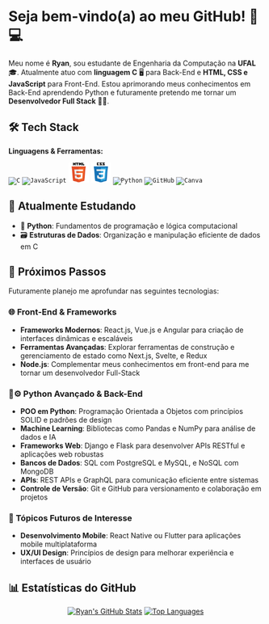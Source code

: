 # Seja bem-vindo(a) ao meu GitHub! 👋💻

Meu nome é **Ryan**, sou estudante de Engenharia da Computação na **UFAL** 🎓. Atualmente atuo com **linguagem C** 🖥️ para Back-End e **HTML, CSS e JavaScript** para Front-End. Estou aprimorando meus conhecimentos em Back-End aprendendo Python e futuramente pretendo me tornar um **Desenvolvedor Full Stack** 👨‍💻.

## 🛠️ Tech Stack

**Linguagens & Ferramentas:**

<code><img height="40" src="https://raw.githubusercontent.com/jmnote/z-icons/master/svg/c.svg" alt="C" title="Linguagem C"/></code>
<code><img height="40" src="https://raw.githubusercontent.com/jmnote/z-icons/master/svg/javascript.svg" alt="JavaScript" title="JavaScript"/></code>
<code><img height="40" src="https://raw.githubusercontent.com/devicons/devicon/master/icons/html5/html5-original-wordmark.svg" alt="HTML5" title="HTML5"/></code>
<code><img height="40" src="https://raw.githubusercontent.com/devicons/devicon/master/icons/css3/css3-original-wordmark.svg" alt="CSS3" title="CSS3"/></code>
<code><img height="40" src="https://raw.githubusercontent.com/jmnote/z-icons/master/svg/python.svg" alt="Python" title="Python"/></code>
<code><img height="40" src="https://cdn.simpleicons.org/github/181717" alt="GitHub" title="GitHub"/></code>
<code><img height="40" src="https://cdn.simpleicons.org/canva/00C4CC" alt="Canva" title="Canva"/></code>

## 📌 Atualmente Estudando

- 🐍 **Python**: Fundamentos de programação e lógica computacional
- 🗃️ **Estruturas de Dados**: Organização e manipulação eficiente de dados em C

## 🚀 Próximos Passos

Futuramente planejo me aprofundar nas seguintes tecnologias:

### 🌐 Front-End & Frameworks
- **Frameworks Modernos**: React.js, Vue.js e Angular para criação de interfaces dinâmicas e escaláveis
- **Ferramentas Avançadas**: Explorar ferramentas de construção e gerenciamento de estado como Next.js, Svelte, e Redux
- **Node.js**: Complementar meus conhecimentos em front-end para me tornar um desenvolvedor Full-Stack

### 🐍⚙️ Python Avançado & Back-End
- **POO em Python**: Programação Orientada a Objetos com princípios SOLID e padrões de design
- **Machine Learning**: Bibliotecas como Pandas e NumPy para análise de dados e IA
- **Frameworks Web**: Django e Flask para desenvolver APIs RESTful e aplicações web robustas
- **Bancos de Dados**: SQL com PostgreSQL e MySQL, e NoSQL com MongoDB
- **APIs**: REST APIs e GraphQL para comunicação eficiente entre sistemas
- **Controle de Versão**: Git e GitHub para versionamento e colaboração em projetos

### 📱 Tópicos Futuros de Interesse
- **Desenvolvimento Mobile**: React Native ou Flutter para aplicações mobile multiplataforma
- **UX/UI Design**: Princípios de design para melhorar experiência e interfaces de usuário

## 📊 Estatísticas do GitHub

<div align="center">
  
[![Ryan's GitHub Stats](https://github-readme-stats.vercel.app/api?username=ryangs22&show_icons=true&theme=radical&hide_border=true)](https://github.com/ryangs22)
[![Top Languages](https://github-readme-stats.vercel.app/api/top-langs/?username=ryangs22&layout=compact&theme=radical&hide_border=true)](https://github.com/ryangs22)

</div>
